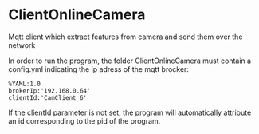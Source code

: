 ClientOnlineCamera
==================

Mqtt client which extract features from camera and send them over the network

In order to run the program, the folder ClientOnlineCamera must contain a config.yml indicating the ip adress of the mqtt brocker:

```
%YAML:1.0
brokerIp:'192.168.0.64'
clientId:'CamClient_6'
```

If the clientId parameter is not set, the program will automatically attribute an id corresponding to the pid of the program.

